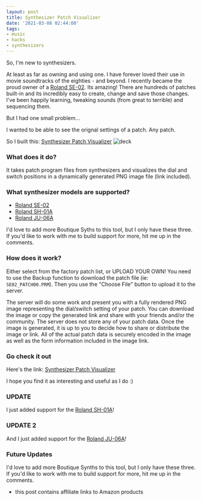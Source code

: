 ```yaml
---
layout: post
title: Synthesizer Patch Visualizer
date: '2021-03-08 02:44:00'
tags:
- music
- hacks
- synthesizers
---
```


So, I'm new to synthesizers.  

At least as far as owning and using one.  I have forever loved their use in movie soundtracks of the eighties - and beyond.  I recently became the proud owner of a [Roland SE-02](https://amzn.to/2OekyI6).  Its amazing!  There are hundreds of patches built-in and its incredibly easy to create, change and save those changes.  I've been happily learning, tweaking sounds (from great to terrible) and sequencing them.

But I had one small problem...

I wanted to be able to see the orignal settings of a patch.  Any patch.  

So I built this:  [Synthesizer Patch Visualizer](https://spv.repulsor.net)
![deck](https://res.cloudinary.com/thecase/image/upload/q_auto:good/deck.png)

### What does it do?

It takes patch program files from synthesizers and visualizes the dial and switch positions in a dynamically generated PNG image file (link included).  

### What synthesizer models are supported?

- [Roland SE-02](https://amzn.to/2OekyI6) 
- [Roland SH-01A](https://amzn.to/3kUVSR0)
- [Roland JU-06A](https://amzn.to/3cmPePI)

I'd love to add more Boutique Syths to this tool, but I only have these three.  If you'd like to work with me to build support for more, hit me up in the comments.

### How does it work?  

Either select from the factory patch list, or UPLOAD YOUR OWN!  You need to use the Backup function to download the patch file (ie: `SE02_PATCH00.PRM`).  Then you use the "Choose File" button to upload it to the server. 

The server will do some work and present you with a fully rendered PNG image representing the dial/switch setting of your patch.  You can download the image or copy the generated link and share with your friends and/or the community.  The server does not store any of your patch data.  Once the image is generated, it is up to you to decide how to share or distribute the image or link.  All of the actual patch data is securely encoded in the image as well as the form information included in the image link.

### Go check it out

Here's the link: [Synthesizer Patch Visualizer](https://spv.repulsor.net)

I hope you find it as interesting and useful as I do :) 

### UPDATE

I just added support for the [Roland SH-01A](https://amzn.to/3vjWNzl)!

### UPDATE 2
And I just added support for the [Roland JU-06A](https://amzn.to/3cmPePI)!

### Future Updates

I'd love to add more Boutique Synths to this tool, but I only have these three.  If you'd like to work with me to build support for more, hit me up in the comments.

- this post contains affiliate links to Amazon products